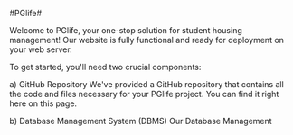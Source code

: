 #PGlife#

Welcome to PGlife, your one-stop solution for student housing management! Our website is fully functional and ready for deployment on your web server.

To get started, you'll need two crucial components:

a) GitHub Repository We've provided a GitHub repository that contains all the code and files necessary for your PGlife project. You can find it right here on this page.

b) Database Management System (DBMS) Our Database Management
